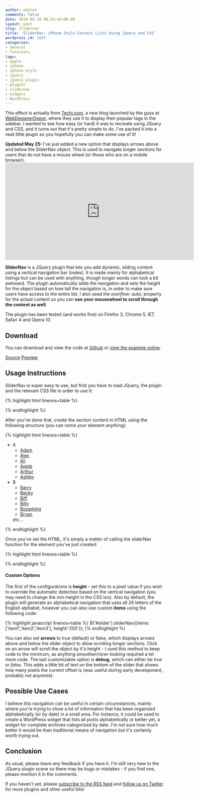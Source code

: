 ```yaml
---
author: mdolon
comments: false
date: 2010-05-18 00:24:42+00:00
layout: post
slug: slidernav
title: 'SliderNav: iPhone Style Contact Lists Using jQuery and CSS'
wordpress_id: 1025
categories:
- General
- Tutorials
tags:
- apple
- iphone
- iphone-style
- jquery
- jquery plugin
- plugins
- slidernav
- widgets
- WordPress
---
```


This effect is actually from [Techi.com](http://techi.com/), a new blog launched by the guys at [WebDesignerDepot](http://webdesignerdepot.com/), where they use it to display their popular tags in the sidebar.  I wanted to see how easy (or hard) it was to recreate using JQuery and CSS, and it turns out that it's pretty simple to do.  I've packed it into a neat little plugin so you hopefully you can make some use of it!

<div class="note">
    <strong>Updated May 25:</strong> I've just added a new option that displays arrows above and below the SliderNav object.  This is used to navigate longer sections for users that do not have a mouse wheel (or those who are on a mobile browser).
</div>

<iframe width="600" height="310" src="http://demos.devgrow.com/slidernav-jquery-plugin/embed.html" style="border:none;" frameborder="0" marginheight="0" marginwidth="0"></iframe>

**SliderNav** is a JQuery plugin that lets you add dynamic, sliding content using a vertical navigation bar (index).  It is made mainly for alphabetical listings but can be used with anything, though longer words can look a bit awkward.  The plugin automatically adds the navigation and sets the height for the object based on how tall the navigation is, in order to make sure users have access to the entire list.  I also used the _overflow: auto;_ property for the actual content so you can **use your mousewheel to scroll through the content as well**.

The plugin has been tested (and works fine) on Firefox 3, Chrome 5, IE7, Safari 4 and Opera 10.


## Download

You can download and view the code at [Github](https://github.com/DevGrow/SliderNav) or [view the example online](http://devgrow.com/slidernav-jquery-plugin).

<div class="download">
  <a href="https://github.com/DevGrow/SliderNav" class="button primary">Source</a>
  <a href="http://demos.devgrow.com/slidernav-jquery-plugin" class="button secondary">Preview</a>
</div>


## Usage Instructions

SliderNav is super easy to use, but first you have to load JQuery, the plugin and the relevant CSS file in order to use it:

{% highlight html linenos=table %}
<link rel="stylesheet" type="text/css" href="slidernav.css" media="screen, projection" />
<script type="text/javascript" src="jquery-1.4.2.js"></script>
<script type="text/javascript" src="slidernav.js"></script>
{% endhighlight %}

After you've done that, create the section content in HTML using the following structure (you can name your element anything):

{% highlight html linenos=table %}
<div id="slider">
  <div class="slider-content">
    <ul>
      <li id="a"><a name="a" class="title">A</a>
        <ul>
          <li><a href="/">Adam</a></li>
          <li><a href="/">Alex</a></li>
          <li><a href="/">Ali</a></li>
          <li><a href="/">Apple</a></li>
          <li><a href="/">Arthur</a></li>
          <li><a href="/">Ashley</a></li>
        </ul>
      </li>
      <li id="b"><a name="b" class="title">B</a>
        <ul>
          <li><a href="/">Barry</a></li>
          <li><a href="/">Becky</a></li>
          <li><a href="/">Biff</a></li>
          <li><a href="/">Billy</a></li>
          <li><a href="/">Bozarking</a></li>
          <li><a href="/">Bryan</a></li>
        </ul>
      </li>
      etc...
    </ul>
  </div>
</div>
{% endhighlight %}

Once you've set the HTML, it's simply a matter of calling the sliderNav function for the element you've just created:

{% highlight html linenos=table %}
<script type="text/javascript">
  $(document).ready(function(){
    $('#slider').sliderNav();
  });
</script>
{% endhighlight %}


#### Custom Options

The first of the configurations is **height** - set this to a pixel value if you wish to override the automatic detection based on the vertical navigation (you may need to change the min-height in the CSS too).  Also by default, the plugin will generate an alphabetical navigation that uses all 26 letters of the English alphabet, however you can also use custom **items** using the following code:

{% highlight javascript linenos=table %}
    $('#slider').sliderNav({items:['item1','item2','item3'], height:'200'});
{% endhighlight %}

You can also set **arrows** to true (default) or false, which displays arrows above and below the slider object to allow scrolling longer sections.  Click on an arrow will scroll the object by it's height - I used this method to keep code to the minimum, as anything smoother/nicer-looking required a lot more code.  The last customizable option is **debug**, which can either be _true_ or _false_.  This adds a little bit of text on the bottom of the slider that shows how many pixels the current offset is (was useful during early development, probably not anymore).


## Possible Use Cases

I believe this navigation can be useful in certain circumstances, mainly where you're trying to show a lot of information that has been organized alphabetically (or by date) in a small area.  For instance, it could be used to create a WordPress widget that lists all posts alphabetically or better yet, a widget for complete archives categorized by date.  I'm not sure how much better it would be than traditional means of navigation but it's certainly worth trying out.


## Conclusion

As usual, please leave any feedback if you have it.  I'm still very new to the JQuery plugin scene so there may be bugs or mistakes - if you find one, please mention it in the comments.

If you haven't yet, please [subscribe to the RSS feed](http://feeds.feedburner.com/devgrow) and [follow us on Twitter](http://twitter.com/devgrowblog) for more plugins and other useful bits!
